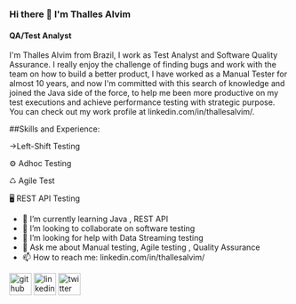 
### Hi there 👋   I'm Thalles Alvim 
#### QA/Test Analyst 


I'm Thalles Alvim from Brazil, I work as Test Analyst and Software Quality Assurance. I really enjoy the challenge of finding bugs and work with the team on how to build a better product, I have worked as a Manual Tester for almost 10 years, and now I'm committed with this search of knowledge and joined the Java side of the force, to help me been more productive on my test executions and achieve performance testing with strategic purpose. 
You can check out my work profile at linkedin.com/in/thallesalvim/.


##Skills and Experience:


→Left-Shift Testing 

⚙️ Adhoc Testing  

♺  Agile Test 

🖥 REST API Testing 





- 🌱 I’m currently learning Java , REST API 
- 👯 I’m looking to collaborate on software testing 
- 🤔 I’m looking for help with Data Streaming testing 
- 💬 Ask me about Manual testing, Agile testing , Quality Assurance  
- 📫 How to reach me: linkedin.com/in/thallesalvim/ 

[<img src='https://cdn.jsdelivr.net/npm/simple-icons@3.0.1/icons/github.svg' alt='github' height='40'>](https://github.com/https://github.com/AlvimTh)  [<img src='https://cdn.jsdelivr.net/npm/simple-icons@3.0.1/icons/linkedin.svg' alt='linkedin' height='40'>](https://www.linkedin.com/in/https://www.linkedin.com/in/thallesalvim//)  [<img src='https://cdn.jsdelivr.net/npm/simple-icons@3.0.1/icons/twitter.svg' alt='twitter' height='40'>](https://twitter.com/https://twitter.com/AlvimThalles)  

